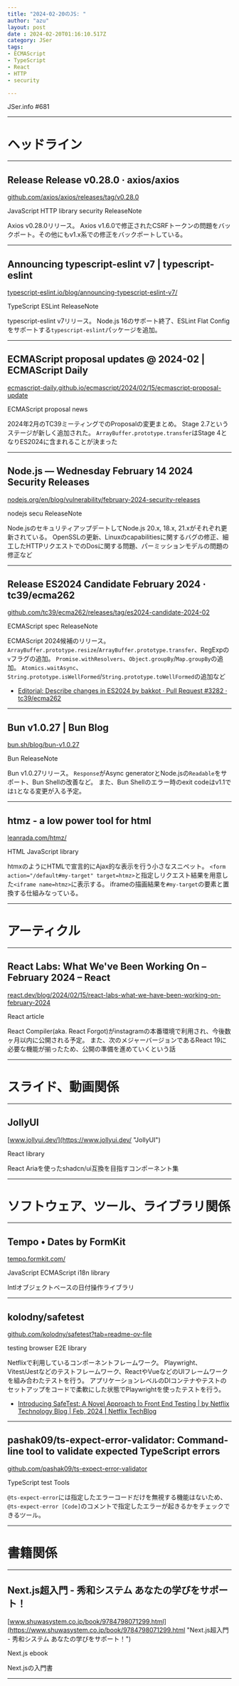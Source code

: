 ```yaml
---
title: "2024-02-20のJS: "
author: "azu"
layout: post
date : 2024-02-20T01:16:10.517Z
category: JSer
tags:
- ECMAScript
- TypeScript
- React
- HTTP
- security

---
```


JSer.info #681

----

<h1 class="site-genre">ヘッドライン</h1>

----

## Release Release v0.28.0 · axios/axios
[github.com/axios/axios/releases/tag/v0.28.0](https://github.com/axios/axios/releases/tag/v0.28.0 "Release Release v0.28.0 · axios/axios")
<p class="jser-tags jser-tag-icon"><span class="jser-tag">JavaScript</span> <span class="jser-tag">HTTP</span> <span class="jser-tag">library</span> <span class="jser-tag">security</span> <span class="jser-tag">ReleaseNote</span></p>

Axios v0.28.0リリース。
Axios v1.6.0で修正されたCSRFトークンの問題をバックポート。その他にもv1.x系での修正をバックポートしている。


----

## Announcing typescript-eslint v7 | typescript-eslint
[typescript-eslint.io/blog/announcing-typescript-eslint-v7/](https://typescript-eslint.io/blog/announcing-typescript-eslint-v7/ "Announcing typescript-eslint v7 | typescript-eslint")
<p class="jser-tags jser-tag-icon"><span class="jser-tag">TypeScript</span> <span class="jser-tag">ESLint</span> <span class="jser-tag">ReleaseNote</span></p>

typescript-eslint v7リリース。
Node.js 16のサポート終了、ESLint Flat Configをサポートする`typescript-eslint`パッケージを追加。


----

## ECMAScript proposal updates @ 2024-02 | ECMAScript Daily
[ecmascript-daily.github.io/ecmascript/2024/02/15/ecmascript-proposal-update](https://ecmascript-daily.github.io/ecmascript/2024/02/15/ecmascript-proposal-update "ECMAScript proposal updates @ 2024-02 | ECMAScript Daily")
<p class="jser-tags jser-tag-icon"><span class="jser-tag">ECMAScript</span> <span class="jser-tag">proposal</span> <span class="jser-tag">news</span></p>

2024年2月のTC39ミーティングでのProposalの変更まとめ。
Stage 2.7というステージが新しく追加された。
`ArrayBuffer.prototype.transfer`はStage 4となりES2024に含まれることが決まった


----

## Node.js — Wednesday February 14 2024 Security Releases
[nodejs.org/en/blog/vulnerability/february-2024-security-releases](https://nodejs.org/en/blog/vulnerability/february-2024-security-releases "Node.js — Wednesday February 14 2024 Security Releases")
<p class="jser-tags jser-tag-icon"><span class="jser-tag">nodejs</span> <span class="jser-tag">secu</span> <span class="jser-tag">ReleaseNote</span></p>

Node.jsのセキュリティアップデートしてNode.js 20.x, 18.x, 21.xがそれぞれ更新されている。
OpenSSLの更新、Linuxのcapabilitiesに関するバグの修正、細工したHTTPリクエストでのDosに関する問題、パーミッションモデルの問題の修正など


----

## Release ES2024 Candidate February 2024 · tc39/ecma262
[github.com/tc39/ecma262/releases/tag/es2024-candidate-2024-02](https://github.com/tc39/ecma262/releases/tag/es2024-candidate-2024-02 "Release ES2024 Candidate February 2024 · tc39/ecma262")
<p class="jser-tags jser-tag-icon"><span class="jser-tag">ECMAScript</span> <span class="jser-tag">spec</span> <span class="jser-tag">ReleaseNote</span></p>

ECMAScript 2024候補のリリース。
`ArrayBuffer.prototype.resize`/`ArrayBuffer.prototype.transfer`、RegExpの`v`フラグの追加。
`Promise.withResolvers`、`Object.groupBy`/`Map.groupBy`の追加。
`Atomics.waitAsync`、`String.prototype.isWellFormed`/`String.prototype.toWellFormed`の追加など

- [Editorial: Describe changes in ES2024 by bakkot · Pull Request #3282 · tc39/ecma262](https://github.com/tc39/ecma262/pull/3282 "Editorial: Describe changes in ES2024 by bakkot · Pull Request #3282 · tc39/ecma262")

----

## Bun v1.0.27 | Bun Blog
[bun.sh/blog/bun-v1.0.27](https://bun.sh/blog/bun-v1.0.27 "Bun v1.0.27 | Bun Blog")
<p class="jser-tags jser-tag-icon"><span class="jser-tag">Bun</span> <span class="jser-tag">ReleaseNote</span></p>

Bun v1.0.27リリース。
`Response`がAsync generatorとNode.jsの`Readable`をサポート、Bun Shellの改善など。
また、Bun Shellのエラー時のexit codeはv1.1では`1`となる変更が入る予定。


----

## htmz - a low power tool for html
[leanrada.com/htmz/](http://leanrada.com/htmz/ "htmz - a low power tool for html")
<p class="jser-tags jser-tag-icon"><span class="jser-tag">HTML</span> <span class="jser-tag">JavaScript</span> <span class="jser-tag">library</span></p>

htmxのようにHTMLで宣言的にAjax的な表示を行う小さなスニペット。
`<form action="/default#my-target" target=htmz>`と指定しリクエスト結果を用意した`<iframe name=htmz>`に表示する。
iframeの描画結果を`#my-target`の要素と置換する仕組みなっている。


----
<h1 class="site-genre">アーティクル</h1>

----

## React Labs: What We&#039;ve Been Working On – February 2024 – React
[react.dev/blog/2024/02/15/react-labs-what-we-have-been-working-on-february-2024](https://react.dev/blog/2024/02/15/react-labs-what-we-have-been-working-on-february-2024 "React Labs: What We&#039;ve Been Working On – February 2024 – React")
<p class="jser-tags jser-tag-icon"><span class="jser-tag">React</span> <span class="jser-tag">article</span></p>

React Compiler(aka. React Forgot)がinstagramの本番環境で利用され、今後数ヶ月以内に公開される予定。
また、次のメジャーバージョンであるReact 19に必要な機能が揃ったため、公開の準備を進めていくという話


----
<h1 class="site-genre">スライド、動画関係</h1>

----

## JollyUI
[www.jollyui.dev/](https://www.jollyui.dev/ "JollyUI")
<p class="jser-tags jser-tag-icon"><span class="jser-tag">React</span> <span class="jser-tag">library</span></p>

React Ariaを使ったshadcn/ui互換を目指すコンポーネント集


----
<h1 class="site-genre">ソフトウェア、ツール、ライブラリ関係</h1>

----

## Tempo • Dates by FormKit
[tempo.formkit.com/](https://tempo.formkit.com/ "Tempo • Dates by FormKit")
<p class="jser-tags jser-tag-icon"><span class="jser-tag">JavaScript</span> <span class="jser-tag">ECMAScript</span> <span class="jser-tag">i18n</span> <span class="jser-tag">library</span></p>

Intlオブジェクトベースの日付操作ライブラリ


----

## kolodny/safetest
[github.com/kolodny/safetest?tab&#x3D;readme-ov-file](https://github.com/kolodny/safetest?tab=readme-ov-file "kolodny/safetest")
<p class="jser-tags jser-tag-icon"><span class="jser-tag">testing</span> <span class="jser-tag">browser</span> <span class="jser-tag">E2E</span> <span class="jser-tag">library</span></p>

Netflixで利用しているコンポーネントフレームワーク。
Playwright、Vitest/Jestなどのテストフレームワーク、ReactやVueなどのUIフレームワークを組み合わたテストを行う。
アプリケーションレベルのDIコンテナやテストのセットアップをコードで柔軟にした状態でPlaywrightを使ったテストを行う。

- [Introducing SafeTest: A Novel Approach to Front End Testing | by Netflix Technology Blog | Feb, 2024 | Netflix TechBlog](https://netflixtechblog.com/introducing-safetest-a-novel-approach-to-front-end-testing-37f9f88c152d "Introducing SafeTest: A Novel Approach to Front End Testing | by Netflix Technology Blog | Feb, 2024 | Netflix TechBlog")

----

## pashak09/ts-expect-error-validator: Command-line tool to validate expected TypeScript errors
[github.com/pashak09/ts-expect-error-validator](https://github.com/pashak09/ts-expect-error-validator "pashak09/ts-expect-error-validator: Command-line tool to validate expected TypeScript errors")
<p class="jser-tags jser-tag-icon"><span class="jser-tag">TypeScript</span> <span class="jser-tag">test</span> <span class="jser-tag">Tools</span></p>

`@ts-expect-error`には指定したエラーコードだけを無視する機能はないため、`@ts-expect-error [Code]`のコメントで指定したエラーが起きるかをチェックできるツール。


----
<h1 class="site-genre">書籍関係</h1>

----

## Next.js超入門 - 秀和システム あなたの学びをサポート！
[www.shuwasystem.co.jp/book/9784798071299.html](https://www.shuwasystem.co.jp/book/9784798071299.html "Next.js超入門 - 秀和システム あなたの学びをサポート！")
<p class="jser-tags jser-tag-icon"><span class="jser-tag">Next.js</span> <span class="jser-tag">ebook</span></p>

Next.jsの入門書


----
